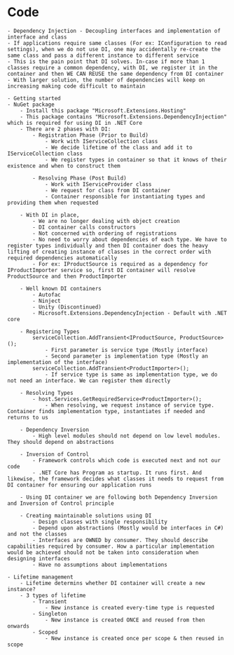 # Code
	- Dependency Injection - Decoupling interfaces and implementation of interface and class
	- If applications require same classes (For ex: IConfiguration to read settings), when we do not use DI, one may accidentally re-create the same class and pass a different instance to different service
	- This is the pain point that DI solves. In-case if more than 1 classes require a common dependency, with DI, we register it in the container and then WE CAN REUSE the same dependency from DI container
	- With larger solution, the number of dependencies will keep on increasing making code difficult to maintain

	- Getting started
	- NuGet package
		- Install this package "Microsoft.Extensions.Hosting"
		- This package contains "Microsoft.Extensions.DependencyInjection" which is required for using DI in .NET Core
		- There are 2 phases with DI:
			- Registration Phase (Prior to Build)
				- Work with IServiceCollection class
				- We decide lifetime of the class and add it to IServiceCollection class
				- We register types in container so that it knows of their existence and when to construct them

			- Resolving Phase (Post Build)
				- Work with IServiceProvider class
				- We request for class from DI container
				- Container responsible for instantiating types and providing them when requested

		- With DI in place,
			- We are no longer dealing with object creation
			- DI container calls constructors
			- Not concerned with ordering of registrations 
			- No need to worry about dependencies of each type. We have to register types individually and then DI container does the heavy lifting of creating instance of classes in the correct order with required dependencies automatically
			- For ex: IProductSource is required as a dependency for IProductImporter service so, first DI container will resolve ProductSource and then ProductImporter

		- Well known DI containers
			- Autofac
			- Ninject
			- Unity (Discontinued)
			- Microsoft.Extensions.DependencyInjection - Default with .NET core

		- Registering Types
			serviceCollection.AddTransient<IProductSource, ProductSource>();
				- First parameter is service type (Mostly interface)
				- Second parameter is implementation type (Mostly an implementation of the interface)
			serviceCollection.AddTransient<ProductImporter>();
				- If service type is same as implementation type, we do not need an interface. We can register them directly

		- Resolving Types
			- host.Services.GetRequiredService<ProductImporter>();			
				- When resolving, we request instance of service type. Container finds implementation type, instantiates if needed and returns to us

		- Dependency Inversion
			- High level modules should not depend on low level modules. They should depend on abstractions

		- Inversion of Control
			- Framework controls which code is executed next and not our code
			- .NET Core has Program as startup. It runs first. And likewise, the framework decides what classes it needs to request from DI container for ensuring our application runs

		- Using DI container we are following both Dependency Inversion and Inversion of Control principle

		- Creating maintainable solutions using DI
			- Design classes with single responsibility
			- Depend upon abstractions (Mostly would be interfaces in C#) and not the classes
			- Interfaces are OWNED by consumer. They should describe capabilities required by consumer. How a particular implementation would be achieved should not be taken into consideration when designing interfaces
			- Have no assumptions about implementations

	- Lifetime management
		- Lifetime determins whether DI container will create a new instance?
		- 3 types of lifetime
			- Transient
				- New instance is created every-time type is requested
			- Singleton
				- New instance is created ONCE and reused from then onwards
			- Scoped
				- New instance is created once per scope & then reused in scope